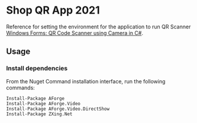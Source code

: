 # Shop QR App 2021

Reference for setting the environment for the application to run QR Scanner [Windows Forms: QR Code Scanner using Camera in C#](https://foxlearn.com/windows-forms/qr-code-scanner-using-camera-in-csharp-380.html).

## Usage

### Install dependencies
From the Nuget Command installation interface, run the following commands:
```
Install-Package AForge
Install-Package AForge.Video
Install-Package AForge.Video.DirectShow
Install-Package ZXing.Net
```
